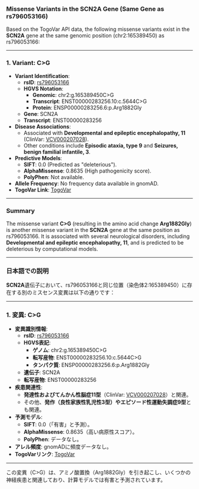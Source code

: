 ### Missense Variants in the SCN2A Gene (Same Gene as rs796053166)

Based on the TogoVar API data, the following missense variants exist in the **SCN2A** gene at the same genomic position (chr2:165389450) as rs796053166:

---

### 1. **Variant: C>G**
- **Variant Identification**:
  - **rsID**: [rs796053166](https://identifiers.org/dbsnp/rs796053166)
  - **HGVS Notation**:
    - **Genomic**: chr2:g.165389450C>G
    - **Transcript**: ENST00000283256.10:c.5644C>G
    - **Protein**: ENSP00000283256.6:p.Arg1882Gly
  - **Gene**: SCN2A
  - **Transcript**: ENST00000283256
- **Disease Associations**:
  - Associated with **Developmental and epileptic encephalopathy, 11** (ClinVar: [VCV000207028](https://www.ncbi.nlm.nih.gov/clinvar/variation/207028)).
  - Other conditions include **Episodic ataxia, type 9** and **Seizures, benign familial infantile, 3**.
- **Predictive Models**:
  - **SIFT**: 0.0 (Predicted as "deleterious").
  - **AlphaMissense**: 0.8635 (High pathogenicity score).
  - **PolyPhen**: Not available.
- **Allele Frequency**: No frequency data available in gnomAD.
- **TogoVar Link**: [TogoVar](https://togovar.org/variant/2-165389450-C-G)

---

### Summary
The missense variant **C>G** (resulting in the amino acid change **Arg1882Gly**) is another missense variant in the **SCN2A** gene at the same position as rs796053166. It is associated with several neurological disorders, including **Developmental and epileptic encephalopathy, 11**, and is predicted to be deleterious by computational models.

---

### 日本語での説明
**SCN2A**遺伝子において、rs796053166と同じ位置（染色体2:165389450）に存在する別のミスセンス変異は以下の通りです：

---

### 1. **変異: C>G**
- **変異識別情報**:
  - **rsID**: [rs796053166](https://identifiers.org/dbsnp/rs796053166)
  - **HGVS表記**:
    - **ゲノム**: chr2:g.165389450C>G
    - **転写産物**: ENST00000283256.10:c.5644C>G
    - **タンパク質**: ENSP00000283256.6:p.Arg1882Gly
  - **遺伝子**: SCN2A
  - **転写産物**: ENST00000283256
- **疾患関連性**:
  - **発達性およびてんかん性脳症11型**（ClinVar: [VCV000207028](https://www.ncbi.nlm.nih.gov/clinvar/variation/207028)）と関連。
  - その他、**発作（良性家族性乳児性3型）**や**エピソード性運動失調症9型**とも関連。
- **予測モデル**:
  - **SIFT**: 0.0（「有害」と予測）。
  - **AlphaMissense**: 0.8635（高い病原性スコア）。
  - **PolyPhen**: データなし。
- **アレル頻度**: gnomADに頻度データなし。
- **TogoVarリンク**: [TogoVar](https://togovar.org/variant/2-165389450-C-G)

---

この変異（C>G）は、アミノ酸置換（Arg1882Gly）を引き起こし、いくつかの神経疾患と関連しており、計算モデルでは有害と予測されています。


